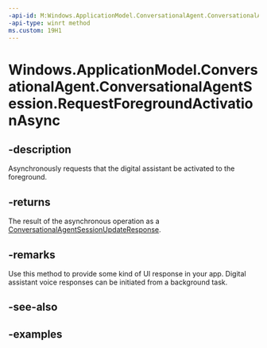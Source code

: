 ```yaml
---
-api-id: M:Windows.ApplicationModel.ConversationalAgent.ConversationalAgentSession.RequestForegroundActivationAsync
-api-type: winrt method
ms.custom: 19H1
---
```


<!-- Method syntax.
public IAsyncOperation<ConversationalAgentSessionUpdateResponse> ConversationalAgentSession.RequestForegroundActivationAsync()
-->

# Windows.ApplicationModel.ConversationalAgent.ConversationalAgentSession.RequestForegroundActivationAsync

## -description

Asynchronously requests that the digital assistant be activated to the foreground.

## -returns

The result of the asynchronous operation as a [ConversationalAgentSessionUpdateResponse](conversationalagentsessionupdateresponse.md).

## -remarks

Use this method to provide some kind of UI response in your app. Digital assistant voice responses can be initiated from a background task.

## -see-also

## -examples
